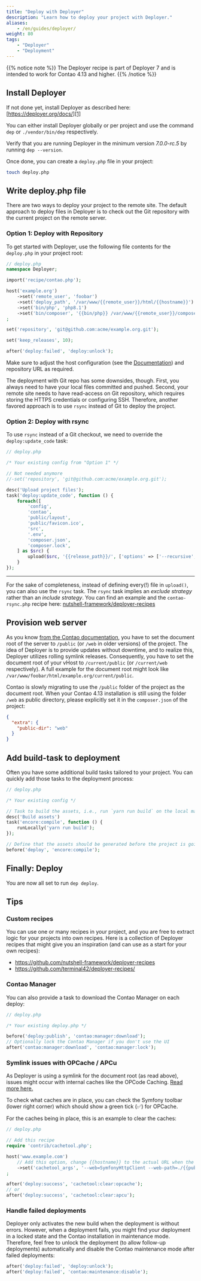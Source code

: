 ```yaml
---
title: "Deploy with Deployer"
description: "Learn how to deploy your project with Deployer."
aliases:
    - /en/guides/deployer/
weight: 80
tags: 
    - "Deployer"
    - "Deployment"
---
```


{{% notice note %}}
The Deployer recipe is part of Deployer 7 and is intended to work for Contao 4.13 and higher.
{{% /notice %}}

## Install Deployer

If not done yet, install Deployer as described here: [https://deployer.org/docs/][1]

You can either install Deployer globally or per project and use the command `dep` or `./vendor/bin/dep` respectively.

Verify that you are running Deployer in the minimum version _7.0.0-rc.5_ by running `dep --version`.

Once done, you can create a `deploy.php` file in your project:

```bash
touch deploy.php
```

## Write deploy.php file

There are two ways to deploy your project to the remote site. The default approach to deploy files in Deployer is to
check out the Git repository with the current project on the remote server.

### Option 1: Deploy with Repository

To get started with Deployer, use the following file contents for the `deploy.php` in your project root:

```php
// deploy.php
namespace Deployer;

import('recipe/contao.php');

host('example.org')
    ->set('remote_user', 'foobar')
    ->set('deploy_path', '/var/www/{{remote_user}}/html/{{hostname}}')
    ->set('bin/php', 'php8.1')
    ->set('bin/composer', '{{bin/php}} /var/www/{{remote_user}}/composer.phar')
;

set('repository', 'git@github.com:acme/example.org.git');

set('keep_releases', 10);

after('deploy:failed', 'deploy:unlock');
```

Make sure to adjust the host configuration (see the [Documentation][2]) and repository URL as required.

The deployment with Git repo has some downsides, though. First, you always need to have your local files committed
and pushed. Second, your remote site needs to have read-access on Git repository, which requires storing the HTTPS
credentials or configuring SSH. Therefore, another favored approach is to use `rsync` instead of Git to deploy the
project.

### Option 2: Deploy with rsync

To use `rsync` instead of a Git checkout, we need to override the `deploy:update_code` task:

```php
// deploy.php

/* Your existing config from "Option 1" */

// Not needed anymore
//-set('repository', 'git@github.com:acme/example.org.git');

desc('Upload project files');
task('deploy:update_code', function () {
    foreach([
        'config',
        'contao',
        'public/layout',
        'public/favicon.ico',
        'src',
        '.env',
        'composer.json',
        'composer.lock',
    ] as $src) {
        upload($src, '{{release_path}}/', ['options' => ['--recursive', '--relative']]);
    }
});
```

-----

For the sake of completeness, instead of defining every(!) file in `upload()`, you can also use the `rsync` task. The
`rsync` task implies an _exclude strategy_ rather than an _include strategy_. You can find an example and the
`contao-rsync.php` recipe here: [nutshell-framework/deployer-recipes][6]

## Provision web server

As you know [from the Contao documentation]([4]), you have to set the document root of the server to `/public` (or
`/web` in older versions) of the project. The idea of Deployer is to provide updates without downtime, and to realize
this, Deployer utilizes rolling symlink releases. Consequently, you have to set the document root of your vHost to 
`/current/public` (or `/current/web` respectively). A full example for the document root might look like 
`/var/www/foobar/html/example.org/current/public`.

Contao is slowly migrating to use the `/public` folder of the project as the document root. When your Contao 4.13
installation is still using the folder `/web` as public directory, please explicitly set it in the `composer.json`
of the project:

```json
{
  "extra": {
    "public-dir": "web"
  }
}
```

## Add build-task to deployment

Often you have some additional build tasks tailored to your project. You can quickly add those tasks to the deployment
process:

```php
// deploy.php

/* Your existing config */

// Task to build the assets, i.e., run `yarn run build` on the local machine
desc('Build assets')
task('encore:compile', function () {
    runLocally('yarn run build');
});

// Define that the assets should be generated before the project is going to be deployed
before('deploy', 'encore:compile');
```

## Finally: Deploy

You are now all set to run `dep deploy`.

## Tips

### Custom recipes

You can use one or many recipes in your project, and you are free to extract logic for your projects into own recipes.
Here is a collection of Deployer recipes that might give you an inspiration (and can use as a start for your own
recipes):

- https://github.com/nutshell-framework/deployer-recipes
- https://github.com/terminal42/deployer-recipes/

### Contao Manager

You can also provide a task to download the Contao Manager on each deploy:

```php
// deploy.php

/* Your existing deploy.php */

before('deploy:publish', 'contao:manager:download');
// Optionally lock the Contao Manager if you don't use the UI
after('contao:manager:download', 'contao:manager:lock');
```

### Symlink issues with OPCache / APCu

As Deployer is using a symlink for the document root (as read above), issues might occur with internal caches like the
OPCode Caching. [Read more here.][5]

To check what caches are in place, you can check the Symfony toolbar (lower right corner) which should show a green tick
(✅) for OPCache.

For the caches being in place, this is an example to clear the caches:

```php
// deploy.php

// Add this recipe
require 'contrib/cachetool.php';

host('www.example.com')
    // Add this option, change {{hostname}} to the actual URL when the hostname does not match the URL.
    ->set('cachetool_args', '--web=SymfonyHttpClient --web-path=./{{public_path}} --web-url=https://{{hostname}}')
;

after('deploy:success', 'cachetool:clear:opcache');
// or
after('deploy:success', 'cachetool:clear:apcu');
```

### Handle failed deployments

Deployer only activates the new build when the deployment is without errors. However, when a deployment fails, you might
find your deployment in a locked state and the Contao installation in maintenance mode. Therefore, feel free to unlock
the deployment (to allow follow-up deployments) automatically and disable the Contao maintenance mode after failed 
deployments:

```php
after('deploy:failed', 'deploy:unlock');
after('deploy:failed', 'contao:maintenance:disable');
```

[1]: https://deployer.org/docs/7.x/installation
[2]: https://deployer.org/docs/7.x/hosts
[3]: https://github.com/terminal42/deployer-recipes
[4]: /en/installation/system-requirements/#hosting-configuration
[5]: https://ma.ttias.be/php-opcache-and-symlink-based-deploys
[6]: https://github.com/nutshell-framework/deployer-recipes
